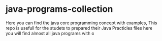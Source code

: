 # java-programs-collection
Here you can find the java core programming concept with examples, This repo is usefull for the studets to prepared their  Java Practicles files here you will find almost all java programs with o

